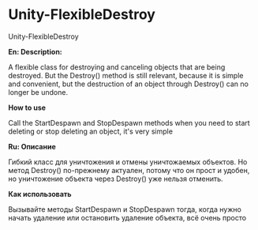 # Unity-FlexibleDestroy
Unity-FlexibleDestroy

**En: Description:**

A flexible class for destroying and canceling objects that are being destroyed.
But the Destroy() method is still relevant, because it is simple and convenient, but the destruction of an object through Destroy() can no longer be undone.

**How to use**

Call the StartDespawn and StopDespawn methods when you need to start deleting or stop deleting an object, it's very simple

**Ru: Описание**

Гибкий класс для уничтожения и отмены уничтожаемых объектов.
Но метод Destroy() по-прежнему актуален, потому что он прост и удобен, но уничтожение объекта через Destroy() уже нельзя отменить.

**Как использовать**

Вызывайте методы StartDespawn и StopDespawn тогда, когда нужно начать удаление или остановить удаление объекта, всё очень просто

